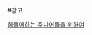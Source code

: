 #참고

[힘들어하는 주니어들을 위하여](https://velog.io/@bo-like-chicken/%ED%9E%98%EB%93%A4%EC%96%B4%ED%95%98%EB%8A%94-%EC%A3%BC%EB%8B%88%EC%96%B4%EB%93%A4%EC%9D%84-%EC%9C%84%ED%95%98%EC%97%AC)